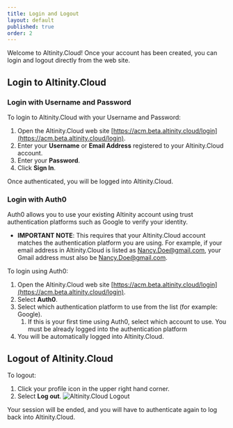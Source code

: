 ```yaml
---
title: Login and Logout
layout: default
published: true
order: 2
---
```


Welcome to Altinity.Cloud!  Once your account has been created, you can login and logout directly from the web site.

## Login to Altinity.Cloud

### Login with Username and Password

To login to Altinity.Cloud with your Username and Password:

1. Open the Altinity.Cloud web site [https://acm.beta.altinity.cloud/login](https://acm.beta.altinity.cloud/login).
1. Enter your **Username** or **Email Address** registered to your Altinity.Cloud account.
1. Enter your **Password**.
1. Click **Sign In**.

Once authenticated, you will be logged into Altinity.Cloud.

### Login with Auth0

Auth0 allows you to use your existing Altinity account using trust authentication platforms such as Google to verify your identity.  

* **IMPORTANT NOTE**: This requires that your Altinity.Cloud account matches the authentication platform you are using.  For example, if your email address in Altinity.Cloud is listed as Nancy.Doe@gmail.com, your Gmail address must also be Nancy.Doe@gmail.com.

To login using Auth0:

1. Open the Altinity.Cloud web site [https://acm.beta.altinity.cloud/login](https://acm.beta.altinity.cloud/login).
1. Select **Auth0**.
1. Select which authentication platform to use from the list (for example: Google).
    1. If this is your first time using Auth0, select which account to use.  You must be already logged into the authentication platform
1. You will be automatically logged into Altinity.Cloud.

## Logout of Altinity.Cloud

To logout:

1. Click your profile icon in the upper right hand corner.
1. Select **Log out**.
    ![Altinity.Cloud Logout](/assets/images/AltinityCloud_logout_animated.gif)

Your session will be ended, and you will have to authenticate again to log back into Altinity.Cloud.
